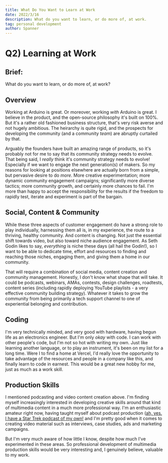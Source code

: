```yaml
---
title: What Do You Want to Learn at Work
date: 2022/3/16
description: What do you want to learn, or do more of, at work.
tag: personal development
author: Spanner
---
```


# Q2) Learning at Work

## Brief:
What do you want to learn, or do more of, at work?

## Overview
Working at Arduino is great. Or moreover, working *with* Arduino is great. I believe in the product, and the open-source philosophy it's built on 100%. But it's a rather old fashioned business structure, that's very risk averse and not hugely ambitious. The heirarchy is quite rigid, and the prospects for developing the community (and a community *team*) are abruptly curtailed by that. 

Arguably the founders have built an amazing range of products, so it's probably not for me to say that its community strategy needs to evolve. That being said, I *really* think it's community strategy needs to evolve! Especially if we want to engage the next generation(s) of makers. So my reasons for looking at positions elsewhere are actually born from a simple, but pervasive desire to do *more*. More creative experimentation; more dynamic community engagement campaigns; significantly more diverse tactics; more community growth, and certainly more chances to fail. I'm more than happy to accept the responsibility for the results if the freedom to rapidly test, iterate and experiment is part of the bargain.

## Social, Content & Community
While these three aspects of customer engagement do have a strong role to play individually, harnessing them all is, in my experience, the route to a thriving, healthy community. And content is changing. Not just the essential shift towards video, but also toward niche audience engagement. As Seth Godin likes to say, *everything* is niche these days (all hail the Godin!), so I want to be able to dedicate time, effort and resources to finding and reaching those niches, engaging them, and giving them a home in our community.

That will require a combination of social media, content creation and community management. Honestly, I don't know what shape that will take. It could be podcasts, webinars, AMAs, contests, design challenges, roadtests, content series (including rapidly deploying YouTube playlists - a very effective community building strategy). Whatever it takes to grow the community from being primarily a tech support channel to one of experiential belonging and contribution.

## Coding
I'm very technically minded, and very good with hardware, having begun life as an electronics engineer. But I'm only *okay* with code. I can work with other people's code, but I'm not so hot with writing my own. Just like learning another language, or to play an instrument, it's been on my list for a long time. Were I to find a home at Vercel, I'd really love the opportunity to take advantage of the resources and people in a company like this, and finally learn to code in earnest. This would be a great new hobby for me, just as much as a work skill.

## Production Skills
I mentioned podcasting and video content creation above. I'm finding myself increasingly interested in developing creative skills around that kind of multimedia content in a much more professional way. I'm an enthusiastic amateur right now, having taught myself about podcast production ([ah, yes. I have a Star Trek podcast of my own!](https://anchor.fm/startrekhi) and I'm pretty good when it comes to creating video material such as interviews, case studies, ads and marketing campaigns.

But I'm very much aware of how little I know, despite how much I've experimented in these areas. So professional development of multimedia production skills would be very interesting and, I genuinely believe, valuable to my work.
